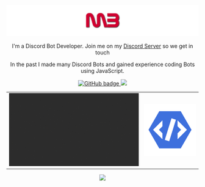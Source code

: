 ![DevItsMB](https://raw.githubusercontent.com/DevItsMB/DevItsMB/master/master.png)

<p align="center">I'm a Discord Bot Developer. Join me on my <a href="https://discord.gg/3GagbVQ">Discord Server</a> so we get in touch</p>

 <p align="center">In the past I made many Discord Bots and gained experience coding Bots using JavaScript.</p>

<p align="center">
  <a href="https://github.com/DevItsMB?tab=followers">
    <img src="https://img.shields.io/github/followers/DevItsMB?label=Followers&logo=GitHub&style=for-the-badge" alt="GitHub badge" />
  </a>
  <a href="https://discord.gg/3GagbVQ">
    <img src="https://img.shields.io/discord/738001087927287839?logo=discord&style=for-the-badge" />
  </a>
<p align="center">

<table width="100%"> 
  <tr>
    <td><img src="https://raw.githubusercontent.com/DevItsMB/DevItsMB/master/DiscordGif.gif" alt="Discord" /></td>
    <td><img src="https://raw.githubusercontent.com/DevItsMB/DevItsMB/master/verified_developer_badge.png" alt="Discord Verified Dev Badge" /></td>
  </tr>
</table>

<p align="center">
<img src="https://media1.tenor.com/images/f8448fef6f65d672657a1e5a91d68ba4/tenor.gif?itemid=17752213" />
<p align="center">
